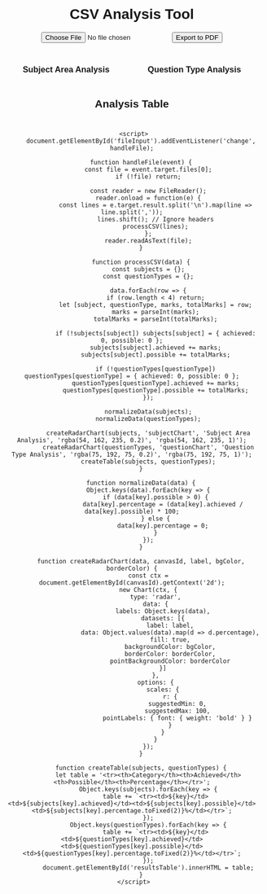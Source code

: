 <!DOCTYPE html>
 <html lang="en">
 <head>
     <meta charset="UTF-8">
     <meta name="viewport" content="width=device-width, initial-scale=1.0">
     <title>CSV Analysis</title>
     <script src="https://cdn.jsdelivr.net/npm/chart.js"></script>
     <script src="https://cdnjs.cloudflare.com/ajax/libs/pdfmake/0.2.4/pdfmake.min.js"></script>
     <script src="https://cdnjs.cloudflare.com/ajax/libs/pdfmake/0.2.4/vfs_fonts.js"></script>
     <style>
         body { font-family: Arial, sans-serif; text-align: center; }
         #chartContainer { display: flex; justify-content: space-around; margin-top: 20px; }
         canvas { max-width: 400px; }
         table { width: 80%; margin: 20px auto; border-collapse: collapse; }
         th, td { border: 1px solid black; padding: 8px; text-align: center; }
         th { background-color: #f2f2f2; }
     </style>
 </head>
 <body>
     <h1>CSV Analysis Tool</h1>
     <input type="file" id="fileInput" accept=".csv">
     <button onclick="exportToPDF()">Export to PDF</button>
     <div id="chartContainer">
         <div>
             <h3>Subject Area Analysis</h3>
             <canvas id="subjectChart"></canvas>
         </div>
         <div>
             <h3>Question Type Analysis</h3>
             <canvas id="questionChart"></canvas>
         </div>
     </div>
     <h2>Analysis Table</h2>
     <table id="resultsTable"></table>
     
     <script>
         document.getElementById('fileInput').addEventListener('change', handleFile);
         
         function handleFile(event) {
             const file = event.target.files[0];
             if (!file) return;
             
             const reader = new FileReader();
             reader.onload = function(e) {
                 const lines = e.target.result.split('\n').map(line => line.split(','));
                 lines.shift(); // Ignore headers
                 processCSV(lines);
             };
             reader.readAsText(file);
         }
         
         function processCSV(data) {
             const subjects = {};
             const questionTypes = {};
             
             data.forEach(row => {
                 if (row.length < 4) return;
                 let [subject, questionType, marks, totalMarks] = row;
                 marks = parseInt(marks);
                 totalMarks = parseInt(totalMarks);
                 
                 if (!subjects[subject]) subjects[subject] = { achieved: 0, possible: 0 };
                 subjects[subject].achieved += marks;
                 subjects[subject].possible += totalMarks;
                 
                 if (!questionTypes[questionType]) questionTypes[questionType] = { achieved: 0, possible: 0 };
                 questionTypes[questionType].achieved += marks;
                 questionTypes[questionType].possible += totalMarks;
             });
             
             normalizeData(subjects);
             normalizeData(questionTypes);
             
             createRadarChart(subjects, 'subjectChart', 'Subject Area Analysis', 'rgba(54, 162, 235, 0.2)', 'rgba(54, 162, 235, 1)');
             createRadarChart(questionTypes, 'questionChart', 'Question Type Analysis', 'rgba(75, 192, 75, 0.2)', 'rgba(75, 192, 75, 1)');
             createTable(subjects, questionTypes);
         }
         
         function normalizeData(data) {
             Object.keys(data).forEach(key => {
                 if (data[key].possible > 0) {
                     data[key].percentage = (data[key].achieved / data[key].possible) * 100;
                 } else {
                     data[key].percentage = 0;
                 }
             });
         }
         
         function createRadarChart(data, canvasId, label, bgColor, borderColor) {
             const ctx = document.getElementById(canvasId).getContext('2d');
             new Chart(ctx, {
                 type: 'radar',
                 data: {
                     labels: Object.keys(data),
                     datasets: [{
                         label: label,
                         data: Object.values(data).map(d => d.percentage),
                         fill: true,
                         backgroundColor: bgColor,
                         borderColor: borderColor,
                         pointBackgroundColor: borderColor
                     }]
                 },
                 options: {
                     scales: {
                         r: {
                             suggestedMin: 0,
                             suggestedMax: 100,
                             pointLabels: { font: { weight: 'bold' } }
                         }
                     }
                 }
             });
         }
         
         function createTable(subjects, questionTypes) {
             let table = '<tr><th>Category</th><th>Achieved</th><th>Possible</th><th>Percentage</th></tr>';
             Object.keys(subjects).forEach(key => {
                 table += `<tr><td>${key}</td><td>${subjects[key].achieved}</td><td>${subjects[key].possible}</td><td>${subjects[key].percentage.toFixed(2)}%</td></tr>`;
             });
             Object.keys(questionTypes).forEach(key => {
                 table += `<tr><td>${key}</td><td>${questionTypes[key].achieved}</td><td>${questionTypes[key].possible}</td><td>${questionTypes[key].percentage.toFixed(2)}%</td></tr>`;
             });
             document.getElementById('resultsTable').innerHTML = table;
         }
     </script>
 </body>
 </html>
